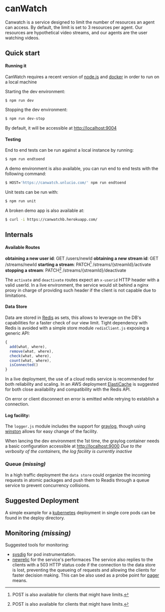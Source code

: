 # canWatch
Canwatch is a service designed to limit the number of resources an agent can access.
By default, the limit is set to 3 resources per agent.
Our resources are hypothetical video streams, and our agents are the user watching videos.

## Quick start

#### Running it
CanWatch requires a recent version of [node.js](https://nodejs.org) and [docker](https://www.docker.com/) in order to run on a local machine

Starting the dev environment:
```bash
$ npm run dev
```

Stopping the dev environment:
```bash
$ npm run dev-stop
```

By default, it will be accessible at [http://localhost:9004](http://localhost:9004)

#### Testing
End to end tests can be run against a local instance by running:
```bash
$ npm run endtoend
```

A demo environment is also available, you can run end to end tests with the following command:
```bash
$ HOST='https://canwatch.unlucio.com/' npm run endtoend
```

Unit tests can be run with:
```bash
$ npm run unit
```

A broken demo app is also available at:
```bash
$ curl -i https://canwatchb.herokuapp.com/
```

## Internals


#### Available Routes
**obtaining a new user id**: GET /users/newId
**obtaining a new stream id**: GET /streams/newId
**starting a stream**: PATCH[^1] /streams/{streamId}/activate
**stopping a stream**: PATCH[^1] /streams/{streamId}/deactivate

The `activate` and `deactivate` routes expect an `x-userid` HTTP header
with a valid userId.
In a live environment, the service would sit behind a nginx proxy in charge of providing such header
if the client is not capable due to limitations.

#### Data Store
Data are stored in [Redis](https://redis.io/) as sets, this allows to leverage on the DB's capabilities
for a faster check of our view limit.
Tight dependency with Redis is avoided with a simple store module `redisClient.js` exposing
a generic API:

```javascript
{
  add(what, where),
  remove(what, where),
  check(what, where),
  count(what, where),
  isConnected()
}
```

In a live deployment, the use of a cloud redis service is recommended for both reliability
and scaling.
In an AWS deployment [ElastiCache](https://aws.amazon.com/elasticache/) is suggested for both
close availability and compatibility with the Redis API.

On error or client disconnect en error is emitted while retrying to establish a connection.

#### Log facility:
The `logger.js` module includes the support for [graylog](https://www.graylog.org/),
though using [winston](https://www.npmjs.com/package/winston) allows for easy change
of the facility.

When lancing the dev environment the 1st time, the graylog container needs a basic configuration
accessible at [http://localhost:9000](http://localhost:9000)
*Due to the verbosity of the containers, the log facility is currently inactive*

### Queue _(missing)_
In a high traffic deployment the `data store` could organize the incoming requests in
atomic packages and push them to Readis through a queue service to prevent
concurrency collisions.

## Suggested Deployment
A simple example for a [kubernetes](https://kubernetes.io/) deployment in single core pods
can be found in the deploy directory.

## Monitoring _(missing)_
Suggested tools for monitoring:
- [sysdig](https://sysdig.com/) for pod instrumentation.
- [newrelic](https://newrelic.com/) for the service's performaces
The service also replies to the clients with a 503 HTTP status code if the connection
to the data store is lost, preventing the queueing of requests and allowing the clients
for faster decision making.
This can be also used as a probe point for [pager](https://www.pagerduty.com) means.


[^1]: POST is also available for clients that might have limits.
